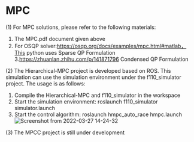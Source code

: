 # MPC

(1) For MPC solutions, please refer to the following materials:
1. The MPC.pdf document given above
2. For OSQP solver:https://osqp.org/docs/examples/mpc.html#matlab，This python uses Sparse QP Formulation
3.https://zhuanlan.zhihu.com/p/141871796  Condensed QP Formulation

(2) The Hierarchical-MPC project is developed based on ROS. This simulation can use the simulation environment under the f110_simulator project. The usage is as follows:

1. Compile the Hierarchical-MPC and f110_simulator in the workspace
2. Start the simulation environment: roslaunch f110_simulator simulator.launch
3.  Start the control algorithm: roslaunch hmpc_auto_race hmpc.launch
![Screenshot from 2022-03-27 14-24-32](https://user-images.githubusercontent.com/21233498/160269500-62d0ed35-5f60-4fd5-8946-5fcf2872a7a1.png)

(3) The MPCC project is still under development
